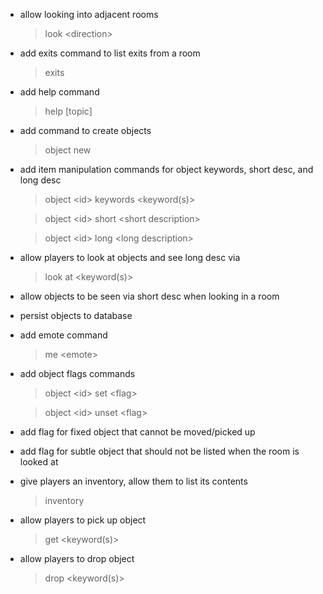 - allow looking into adjacent rooms

  > look <direction\>

- add exits command to list exits from a room

  > exits

- add help command

  > help \[topic\]

- add command to create objects

  > object new

- add item manipulation commands for object keywords, short desc, and long desc

  > object <id\> keywords <keyword(s)\>

  > object <id\> short <short description\>

  > object <id\> long <long description\>

- allow players to look at objects and see long desc via

  > look at <keyword(s)\>

- allow objects to be seen via short desc when looking in a room

- persist objects to database

- add emote command

  > me <emote\>

- add object flags commands

  > object <id\> set <flag\>

  > object <id\> unset <flag\>

- add flag for fixed object that cannot be moved/picked up

- add flag for subtle object that should not be listed when the room is looked at

- give players an inventory, allow them to list its contents

  > inventory

- allow players to pick up object

  > get <keyword(s)\>

- allow players to drop object

  > drop <keyword(s)\>
